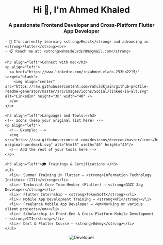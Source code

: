 <div style="display: flex; align-items: center; justify-content: space-between; flex-wrap: wrap;">
  <!-- Left: Text Content -->
  <div style="flex: 1; min-width: 300px;">
    <h1 align="center">Hi 👋, I'm Ahmed Khaled</h1>
    <h3 align="center">A passionate Frontend Developer and Cross-Platform Flutter App Developer</h3>

    - 🌱 I’m currently learning <strong>React</strong> and advancing in <strong>Flutter</strong><br>
    - 📫 Reach me at: <strong>ahmedelads789@gmail.com</strong>

    <h3 align="left">Connect with me:</h3>
    <p align="left">
      <a href="https://www.linkedin.com/in/ahmed-elads-253bb2215/" target="blank">
        <img align="center" src="https://raw.githubusercontent.com/rahuldkjain/github-profile-readme-generator/master/src/images/icons/Social/linked-in-alt.svg" alt="LinkedIn" height="30" width="40" />
      </a>
    </p>

    <h3 align="left">Languages and Tools:</h3>
    <!-- Icons (keep your original list here) -->
    <p align="left">
      <!-- Example: -->
      <img src="https://raw.githubusercontent.com/devicons/devicon/master/icons/html5/html5-original-wordmark.svg" alt="html5" width="40" height="40"/>
      <!-- Add the rest of your tools here -->
    </p>

    <h3 align="left">🎓 Trainings & Certifications:</h3>
    <ul>
      <li>✅ Summer Training in Flutter – <strong>Information Technology Institute (ITI)</strong></li>
      <li>✅ Technical Core Team Member (Flutter) – <strong>GDZC Zag Developer</strong></li>
      <li>✅ Flutter Internship – <strong>TeknoSoft</strong></li>
      <li>✅ Mobile App Development Training – <strong>NTI</strong></li>
      <li>✅ Freelance Mobile App Developer – <em>Working on various client projects</em></li>
      <li>✅ Scholarship in Front-End & Cross-Platform Mobile Development – <strong>ITI</strong></li>
      <li>✅ Dart & Flutter Course – <strong>Udemy</strong></li>
    </ul>
  </div>

  <div style="flex: 1; min-width: 300px; text-align: center;">
    <img src="https://cdn.dribbble.com/users/1162077/screenshots/3848914/programmer.gif" alt="Developer" style="width: 100%; max-width: 400px; border-radius: 10px;">
  </div>
</div>
